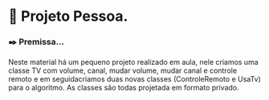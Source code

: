 # 📒 Projeto Pessoa.
### ✒️ Premissa...
Neste material há um pequeno projeto realizado em aula, nele criamos uma classe TV com volume, canal, mudar volume, mudar canal e controle remoto e em seguidacriamos duas novas classes (ControleRemoto e UsaTv) para o algoritmo. As classes são todas projetada em formato privado.